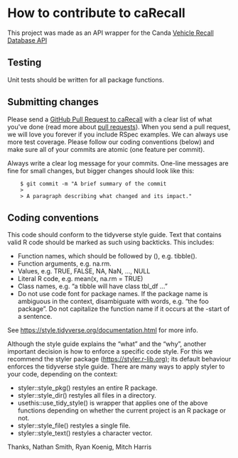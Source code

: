# How to contribute to caRecall

This project was made as an API wrapper for the Canda [Vehicle Recall Database API](https://tc.api.canada.ca/en/detail?api=VRDB)

## Testing

Unit tests should be written for all package functions.

## Submitting changes

Please send a [GitHub Pull Request to caRecall](https://github.com/WraySmith/caRecall/pull/new/master) with a clear list of what you've done (read more about [pull requests](http://help.github.com/pull-requests/)). When you send a pull request, we will love you forever if you include RSpec examples. We can always use more test coverage. Please follow our coding conventions (below) and make sure all of your commits are atomic (one feature per commit).

Always write a clear log message for your commits. One-line messages are fine for small changes, but bigger changes should look like this:
```
    $ git commit -m "A brief summary of the commit
    > 
    > A paragraph describing what changed and its impact."
```
## Coding conventions

This code should conform to the tidyverse style guide.
Text that contains valid R code should be marked as such using backticks. This includes:

- Function names, which should be followed by (), e.g. tibble().
- Function arguments, e.g. na.rm.
- Values, e.g. TRUE, FALSE, NA, NaN, ..., NULL
- Literal R code, e.g. mean(x, na.rm = TRUE)
- Class names, e.g. “a tibble will have class tbl_df …”
- Do not use code font for package names. If the package name is ambiguous in the context, disambiguate with words, e.g. “the foo package”. Do not capitalize the function name if it occurs at the -start of a sentence.

See https://style.tidyverse.org/documentation.html for more info.

Although the style guide explains the “what” and the “why”, another important decision is how to enforce a specific code style. For this we recommend the styler package (https://styler.r-lib.org); its default behaviour enforces the tidyverse style guide. There are many ways to apply styler to your code, depending on the context:

- styler::style_pkg() restyles an entire R package.
- styler::style_dir() restyles all files in a directory.
- usethis::use_tidy_style() is wrapper that applies one of the above functions depending on whether the current project is an R package or not.
- styler::style_file() restyles a single file.
- styler::style_text() restyles a character vector.


Thanks,
Nathan Smith, Ryan Koenig, Mitch Harris